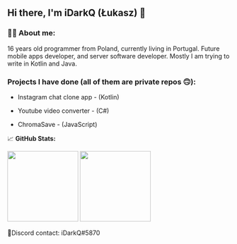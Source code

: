 
## Hi there, I'm iDarkQ (Łukasz) 👋

### 🧒🏼 **About me:**
16 years old programmer from Poland, currently living in Portugal. Future mobile apps developer, and server software developer. Mostly I am trying to write in Kotlin and Java.

### Projects I have done (all of them are private repos 🙃):
- Instagram chat clone app - (Kotlin)

- Youtube video converter - (C#)
- ChromaSave - (JavaScript)

📈 **GitHub Stats:**

<p>
  <img height="160em" src="https://github-readme-stats-lilac-beta-32.vercel.app/api?username=iDarkQ&show_icons=true&hide_border=true&&count_private=true&include_all_commits=true" />
  <img height="160em" src="https://github-readme-stats-lilac-beta-32.vercel.app/api/top-langs/?username=iDarkQ&exclude_repo=KNN-Image-Classification&show_icons=true&hide_border=true&layout=compact&langs_count=8"/>
</p>

📱Discord contact: iDarkQ#5870
